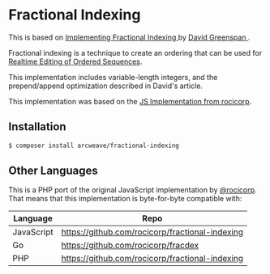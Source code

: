 # Fractional Indexing


This is based on [Implementing Fractional Indexing
](https://observablehq.com/@dgreensp/implementing-fractional-indexing) by [David Greenspan
](https://github.com/dgreensp).

Fractional indexing is a technique to create an ordering that can be used for [Realtime Editing of Ordered Sequences](https://www.figma.com/blog/realtime-editing-of-ordered-sequences/).

This implementation includes variable-length integers, and the prepend/append optimization described in David's article.

This implementation was based on the [JS Implementation from rocicorp](https://github.com/rocicorp/fractional-indexing).

## Installation

```bash
$ composer install arcweave/fractional-indexing
```

## Other Languages

This is a PHP port of the original JavaScript implementation by [@rocicorp](https://github.com/rocicorp). That means that this implementation is byte-for-byte compatible with:

| Language   | Repo                                                 |
| ---------- | ---------------------------------------------------- |
| JavaScript | https://github.com/rocicorp/fractional-indexing      |
| Go         | https://github.com/rocicorp/fracdex                  |
| PHP        | https://github.com/rocicorp/fractional-indexing      |